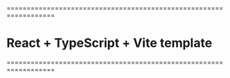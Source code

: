 ==================================================================
# React + TypeScript + Vite template
==================================================================
